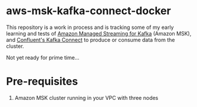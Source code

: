 # aws-msk-kafka-connect-docker

This repository is a work in process and is tracking some of my early learning and tests of [Amazon Managed Streaming for Kafka](https://aws.amazon.com/msk/) (Amazon MSK), and [Confluent's Kafka Connect](https://docs.confluent.io/current/connect/index.html) to produce or consume data from the cluster. 

Not yet ready for prime time...

# Pre-requisites

1. Amazon MSK cluster running in your VPC with three nodes
